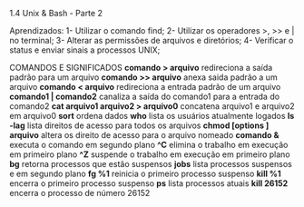 1.4 Unix & Bash - Parte 2

Aprendizados:
1- Utilizar o comando find;
2- Utilizar os operadores >, >> e | no terminal;
3- Alterar as permissões de arquivos e diretórios;
4- Verificar o status e enviar sinais a processos UNIX;

COMANDOS E SIGNIFICADOS
**comando > arquivo** redireciona a saída padrão para um arquivo
**comando >> arquivo** anexa saida padrão a um arquivo
**comando < arquivo** redireciona a entrada padrão de um arquivo
**comando1 | comando2** canaliza a saída do comando1 para a entrada do comando2
**cat arquivo1 arquivo2 > arquivo0** concatena arquivo1 e arquivo2 em arquivo0
**sort** ordena dados
**who** lista os usuários atualmente logados
**ls -lag** lista direitos de acesso para todos os arquivos
**chmod [options ] arquivo** altera os direito de acesso para o arquivo nomeado
**comando &** executa o comando em segundo plano
**^C** elimina o trabalho em execução em primeiro plano
**^Z** suspende o trabalho em execução em primeiro plano
**bg** retorna processos que estão suspensos
**jobs** lista processos suspensos e em segundo plano
**fg %1** reinicia o primeiro processo suspenso
**kill %1** encerra o primeiro processo suspenso
**ps** lista processos atuais
**kill 26152** encerra o processo de número 26152
